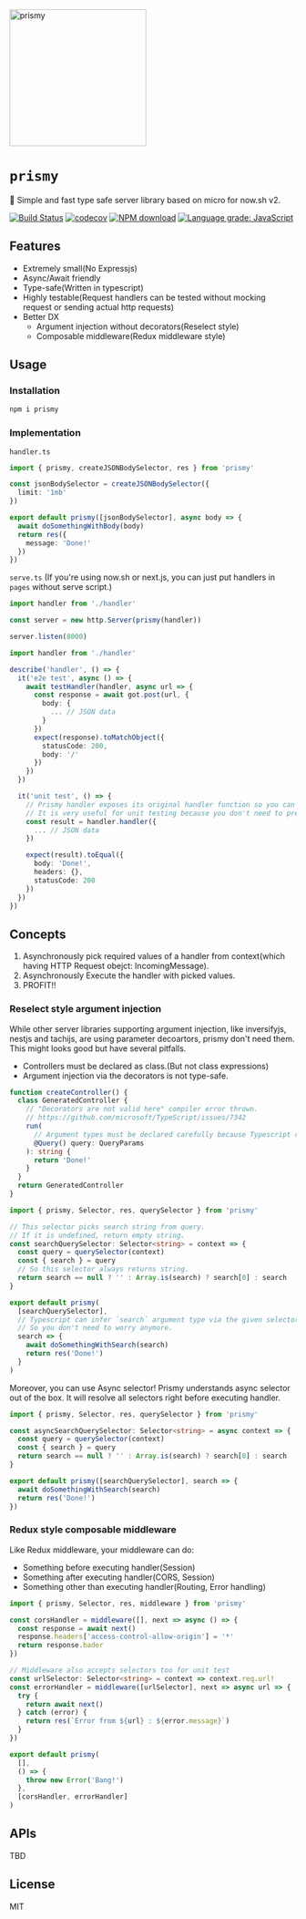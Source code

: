<img  width='240' src='https://github.com/prismyland/prismy/blob/master/resources/logo.svg' alt='prismy'>

# `prismy`

:rainbow: Simple and fast type safe server library based on micro for now.sh v2.

[![Build Status](https://travis-ci.com/prismyland/prismy.svg?branch=master)](https://travis-ci.com/prismyland/prismy)
[![codecov](https://codecov.io/gh/prismyland/prismy/branch/master/graph/badge.svg)](https://codecov.io/gh/prismyland/prismy)
[![NPM download](https://img.shields.io/npm/dm/prismy.svg)](https://www.npmjs.com/package/prismy)
[![Language grade: JavaScript](https://img.shields.io/lgtm/grade/javascript/g/prismyland/prismy.svg?logo=lgtm&logoWidth=18)](https://lgtm.com/projects/g/prismyland/prismy/context:javascript)

## Features

- Extremely small(No Expressjs)
- Async/Await friendly
- Type-safe(Written in typescript)
- Highly testable(Request handlers can be tested without mocking request or sending actual http requests)
- Better DX
  - Argument injection without decorators(Reselect style)
  - Composable middleware(Redux middleware style)

## Usage

### Installation

```sh
npm i prismy
```

### Implementation

`handler.ts`

```ts
import { prismy, createJSONBodySelector, res } from 'prismy'

const jsonBodySelector = createJSONBodySelector({
  limit: '1mb'
})

export default prismy([jsonBodySelector], async body => {
  await doSomethingWithBody(body)
  return res({
    message: 'Done!'
  })
})
```

`serve.ts`
(If you're using now.sh or next.js, you can just put handlers in `pages` without serve script.)

```ts
import handler from './handler'

const server = new http.Server(prismy(handler))

server.listen(8000)
```

```ts
import handler from './handler'

describe('handler', () => {
  it('e2e test', async () => {
    await testHandler(handler, async url => {
      const response = await got.post(url, {
        body: {
          ... // JSON data
        }
      })
      expect(response).toMatchObject({
        statusCode: 200,
        body: '/'
      })
    })
  })

  it('unit test', () => {
    // Prismy handler exposes its original handler function so you can determine what to put manually.
    // It is very useful for unit testing because you don't need to prepare mockup requests or to send actual http requests either.
    const result = handler.handler({
      ... // JSON data
    })

    expect(result).toEqual({
      body: 'Done!',
      headers: {},
      statusCode: 200
    })
  })
})
```

## Concepts

1. Asynchronously pick required values of a handler from context(which having HTTP Request obejct: IncomingMessage).
2. Asynchronously Execute the handler with picked values.
3. PROFIT!!

### Reselect style argument injection

While other server libraries supporting argument injection, like inversifyjs,
nestjs and tachijs, are using parameter decoartors, prismy don't need them.
This might looks good but have several pitfalls.

- Controllers must be declared as class.(But not class expressions)
- Argument injection via the decorators is not type-safe.

```ts
function createController() {
  class GeneratedController {
    // "Decorators are not valid here" compiler error thrown.
    // https://github.com/microsoft/TypeScript/issues/7342
    run(
      // Argument types must be declared carefully because Typescript cannot infer it.
      @Query() query: QueryParams
    ): string {
      return 'Done!'
    }
  }
  return GeneratedController
}
```

```ts
import { prismy, Selector, res, querySelector } from 'prismy'

// This selector picks search string from query.
// If it is undefined, return empty string.
const searchQuerySelector: Selector<string> = context => {
  const query = querySelector(context)
  const { search } = query
  // So this selector always returns string.
  return search == null ? '' : Array.is(search) ? search[0] : search
}

export default prismy(
  [searchQuerySelector],
  // Typescript can infer `search` argument type via the given selector tuple.
  // So you don't need to worry anymore.
  search => {
    await doSomethingWithSearch(search)
    return res('Done!')
  }
)
```

Moreover, you can use Async selector!
Prismy understands async selector out of the box.
It will resolve all selectors right before executing handler.

```ts
import { prismy, Selector, res, querySelector } from 'prismy'

const asyncSearchQuerySelector: Selector<string> = async context => {
  const query = querySelector(context)
  const { search } = query
  return search == null ? '' : Array.is(search) ? search[0] : search
}

export default prismy([searchQuerySelector], search => {
  await doSomethingWithSearch(search)
  return res('Done!')
})
```

### Redux style composable middleware

Like Redux middleware, your middleware can do:

- Something before executing handler(Session)
- Something after executing handler(CORS, Session)
- Something other than executing handler(Routing, Error handling)

```ts
import { prismy, Selector, res, middleware } from 'prismy'

const corsHandler = middleware([], next => async () => {
  const response = await next()
  response.headers['access-control-allow-origin'] = '*'
  return response.hader
})

// Middleware also accepts selectors too for unit test
const urlSelector: Selector<string> = context => context.req.url!
const errorHandler = middleware([urlSelector], next => async url => {
  try {
    return await next()
  } catch (error) {
    return res(`Error from ${url} : ${error.message}`)
  }
})

export default prismy(
  [],
  () => {
    throw new Error('Bang!')
  },
  [corsHandler, errorHandler]
)
```

## APIs

TBD

## License

MIT
